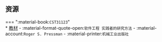 ## 资源  
=== ":material-book:`CST31123`"  
    * [教材](http://api.xtaoa.com/api/lanzou.php?url=https://cqu-openlib.lanzout.com/i90qH29s2e9a&type=down) - :material-format-quote-open:`软件工程 实践者的研究方法` - :material-account:`Roger S. Pressman` - :material-printer:`机械工业出版社`  